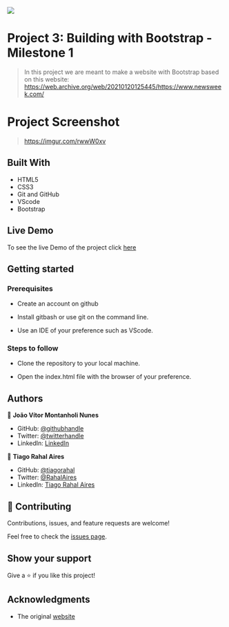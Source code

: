 ![](https://img.shields.io/badge/Microverse-blueviolet)

# Project 3: Building with Bootstrap - Milestone 1

> In this project we are meant to make a website with Bootstrap based on this website: https://web.archive.org/web/20210120125445/https://www.newsweek.com/

# Project Screenshot

> https://imgur.com/rwwW0xv

## Built With

- HTML5
- CSS3
- Git and GitHub
- VScode
- Bootstrap

## Live Demo

To see the live Demo of the project click [here](https://jmontanholi.github.io/MicroverseProject3/)

## Getting started

### Prerequisites

- Create an account on github

- Install gitbash or use git on the command line.
 
- Use an IDE of your preference such as VScode.

### Steps to follow

- Clone the repository to your local machine.

- Open the index.html file with the browser of your preference.

## Authors

👤 **João Vítor Montanholi Nunes**

- GitHub: [@githubhandle](https://github.com/githubhandle)
- Twitter: [@twitterhandle](https://twitter.com/twitterhandle)
- LinkedIn: [LinkedIn](https://linkedin.com/linkedinhandle)

👤 **Tiago Rahal Aires**

- GitHub: [@tiagorahal](https://github.com/tiagorahal)
- Twitter: [@RahalAires](https://twitter.com/RahalAires)
- LinkedIn: [Tiago Rahal Aires](https://linkedin.com/tiagorahal)

## 🤝 Contributing

Contributions, issues, and feature requests are welcome!

Feel free to check the [issues page](https://github.com/jmontanholi/MicroverseProject3/issues).

## Show your support

Give a ⭐️ if you like this project!

## Acknowledgments

- The original [website](https://web.archive.org/web/20210120125445/https://www.newsweek.com/)
